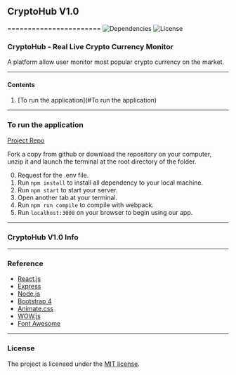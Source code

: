 
## CryptoHub V1.0
=======================
![Dependencies](https://img.shields.io/badge/dependencies-up%20to%20date-brightgreen.svg)
![License](https://img.shields.io/npm/l/express.svg)

### CryptoHub - Real Live Crypto Currency Monitor

A platform allow user monitor most popular crypto currency on the market.
<br>

---

#### Contents
1. [To run the application](#To run the application)


---

### To run the application

[Project Repo](https://github.com/markchen555/CryptoHub)

Fork a copy from github or download the repository on your computer, unzip it and launch the terminal at the root directory of the folder.

0. Request for the .env file.
1. Run `npm install` to install all dependency to your local machine.
2. Run `npm start` to start your server.
3. Open another tab at your terminal.
4. Run `npm run compile` to compile with webpack.
5. Run `localhost:3008` on your browser to begin using our app.

---

### CryptoHub V1.0 Info


---

### Reference

- [React.js](https://reactjs.org/)
- [Express](https://expressjs.com/)
- [Node.js](https://nodejs.org/en/)
- [Bootstrap 4](https://v4-alpha.getbootstrap.com/)
- [Animate.css](https://daneden.github.io/animate.css/)
- [WOW.js](http://mynameismatthieu.com/WOW/)
- [Font Awesome](http://fontawesome.io/)

---

### License

The project is licensed under the [MIT license](license.txt).